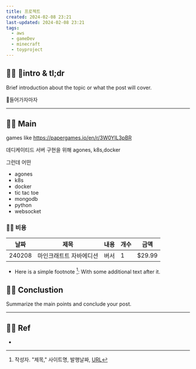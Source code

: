 ```yaml
---
title: 프로젝트
created: 2024-02-08 23:21
last-updated: 2024-02-08 23:21
tags:
  - aws
  - gameDev
  - minecraft
  - toyproject
---
```


## 👯‍♂️ intro & tl;dr

Brief introduction about the topic or what the post will cover.


들어가자마자 


--- 

## 👯‍♂️ Main

games like https://papergames.io/en/r/3W0YIL3pBR


데디케이티드 서버 구현을 위해
agones, k8s,docker

그런데 어떤
-  agones
- k8s
- docker
- tic tac toe
- mongodb
- python
- websocket


### 👯‍♂️ 비용

| 날짜 | 제목 | 내용 | 개수 | 금액 |
| ---- | ---- | ---- | ---- | ---- |
| 240208 | 마인크래트트 자바에디션 | 버서 | 1 | $29.99 |

- Here is a simple footnote [^1]:  With some additional text after it.

## 👯‍♂️ Conclustion

Summarize the main points and conclude your post.

--- 

## 👯‍♂️ Ref

- [^1]:  작성자. "제목," 사이트명, 발행날짜, [URL](www.naver.com)

